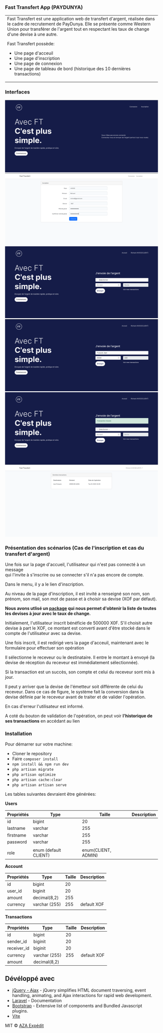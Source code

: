 ### Fast Transfert App (PAYDUNYA)
<table>
<tr>
<td>
 Fast Transfert est une application web de transfert d'argent,  réalisée dans le cadre de recrutement de PayDunya.
 Elle se présente comme Western Union pour transférer de l'argent tout en respectant les taux de change d'une devise à une autre.
    
 Fast Transfert possède:
- Une page d'acceuil
- Une page d'inscription
- Une page de connexion
- Une page de tableau de bord (historique des 10 dernières transactions)
</td>
</tr>
</table>

### Interfaces
![](https://github.com/Arslan23/fast-transfert/blob/main/public/images/image1.png)
![](https://github.com/Arslan23/fast-transfert/blob/main/public/images/image2.png)
![](https://github.com/Arslan23/fast-transfert/blob/main/public/images/image3.png)
![](https://github.com/Arslan23/fast-transfert/blob/main/public/images/image4.png)
![](https://github.com/Arslan23/fast-transfert/blob/main/public/images/image5.png)
![](https://github.com/Arslan23/fast-transfert/blob/main/public/images/image6.png)


### Présentation des scénarios (Cas de l'inscription et cas du transfert d'argent)

Une fois sur la page d'accueil, l'utilisateur qui n'est pas connecté à un message <br>
qui l'invite à s'inscrire ou se connecter s'il n'a pas encore de compte.

Dans le menu, il y a le lien d'inscription.

Au niveau de la page d'inscription, il est invité a renseigné son nom, son prénom, son mail, son mot de passe et à choisir sa devise (XOF par défaut).

**Nous avons utlisé un [package](https://github.com/amrshawky/laravel-currency) qui 
nous permet d'obtenir la liste de toutes les devises à jour avec le taux de change.**


Initialement, l'utilisateur inscrit bénéficie de 500000 X0F.
S'il choisit autre devise  à part le XOF, ce montant est converti avant d'être stocké dans le compte de l'utilisateur avec sa devise.

Une fois inscrit, il est redirigé vers la page d'acceuil, maintenant avec le formulaire pour effectuer son opération

Il sélectionne le receveur ou le destinataire.
Il entre le montant à envoyé (la devise de réception du receveur est immédiatement sélectionnée).

Si la transaction est un succès, son compte et celui du receveur sont mis à jour.

Il peut y arriver que  la devise de l'émetteur soit  différente de celui du receveur.
Dans ce cas de figure, le système fait  la conversion dans la devise définie par le receveur avant
de traiter et de valider l'opération.

En cas d'erreur l'utilisateur est informé.



A coté du bouton de validation de l'opération, on peut voir **l'historique de ses transactions** en accédant au lien

### Installation
Pour démarrer sur votre machine:

- Cloner le repository
- Faire `composer install`
- `npm install && npm run dev`
- `php artisan migrate`
- `php artisan optimize`
- `php artisan cache:clear`
- `php artisan artisan serve`

Les tables suivantes devraient être générées:

**Users**

|  Propriétés | Type                  |      Taille        |  Description |
|-------------|-----------------------|--------------------|--------------|
|  id         |  bigint               |    20              |              |
|  lastname   |  varchar              |    255             |              |
|  firstname  |  varchar              |    255             |              |
|  password   |  varchar              |    255             |              |
|                                     |                    |              |
|  role       |  enum (default CLIENT)|   enum(CLIENT, ADMIN)             |



**Account**

|  Propriétés | Type                  |      Taille        |  Description |
|-------------|-----------------------|--------------------|--------------|
|  id         |  bigint               |    20              |              |
|  user_id    |  biginit              |    20                             |
|  amount  |     decimal(8,2)         |    255             |              |
|  currency   |  varchar (255)        |    255             |default  XOF  |
|                                     |                    |              |


**Transactions**

|  Propriétés | Type                  |      Taille        |  Description |
|-------------|-----------------------|--------------------|--------------|
|  id         |  bigint               |    20              |              |
|  sender_id  |  biginit              |    20              |              |
|  receiver_id|  biginit              |    20              |              |
|  currency   |  varchar (255)        |    255             |default  XOF  |
|   amount    |  decimal(8,2)         |                    |              |

## Dévéloppé avec

- [jQuery - Ajax](http://www.w3schools.com/jquery/jquery_ref_ajax.asp) - jQuery simplifies HTML document traversing, event handling, animating, and Ajax interactions for rapid web development.
- [Laravel](https://laravel.com/docs/9.x) - Documentation
- [Bootstrap](http://getbootstrap.com/) - Extensive list of components and  Bundled Javascript plugins.  
- [Vite](https://vitejs.dev/)


MIT © [AZA Expédit ](https://github.com/Arslan23)

